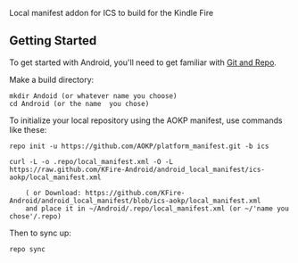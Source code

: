 Local manifest addon for ICS to build for the Kindle Fire

Getting Started
---------------

To get started with Android, you'll need to get
familiar with [Git and Repo](http://source.android.com/download/using-repo).

Make a build directory:

	mkdir Andoid (or whatever name you choose)
	cd Android (or the name  you chose)
	

To initialize your local repository using the AOKP manifest, use commands like these:

    repo init -u https://github.com/AOKP/platform_manifest.git -b ics
    
    curl -L -o .repo/local_manifest.xml -O -L https://raw.github.com/KFire-Android/android_local_manifest/ics-aokp/local_manifest.xml

    	( or Download: https://github.com/KFire-Android/android_local_manifest/blob/ics-aokp/local_manifest.xml
		and place it in ~/Android/.repo/local_manifest.xml (or ~/'name you chose'/.repo)

Then to sync up:

    repo sync

